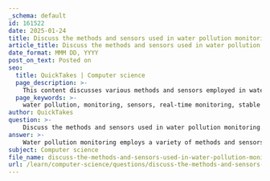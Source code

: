 ```yaml
---
_schema: default
id: 161522
date: 2025-01-24
title: Discuss the methods and sensors used in water pollution monitoring.
article_title: Discuss the methods and sensors used in water pollution monitoring.
date_format: MMM DD, YYYY
post_on_text: Posted on
seo:
  title: QuickTakes | Computer science
  page_description: >-
    This content discusses various methods and sensors employed in water pollution monitoring, highlighting techniques such as real-time online monitoring, stable water isotope analysis, microbial community analysis, and emerging technologies for effective detection and analysis of water contaminants.
  page_keywords: >-
    water pollution, monitoring, sensors, real-time monitoring, stable isotopes, microbial analysis, robotic systems, remote sensing, molecular techniques, immunological methods, emerging technologies, QA/QC, water quality, contaminants, public health
author: QuickTakes
question: >-
    Discuss the methods and sensors used in water pollution monitoring.
answer: >-
    Water pollution monitoring employs a variety of methods and sensors to ensure the quality of water resources. These technologies are essential for detecting contaminants, assessing water quality, and ensuring compliance with environmental regulations. Here are some key methods and sensors used in water pollution monitoring:\n\n### 1. **Real-Time Online Monitoring**\nReal-time monitoring systems are increasingly used to continuously measure physicochemical parameters such as pH, turbidity, dissolved oxygen, and conductivity. These systems often utilize sensors that can provide immediate feedback on water quality, allowing for timely interventions when pollution is detected.\n\n### 2. **Stable Water Isotope Analysis**\nStable isotopes are used to trace the sources of contamination in water bodies. By analyzing the isotopic composition of water samples, researchers can identify whether the pollution originates from surface water intrusion or other sources. This method enhances the understanding of groundwater quality and contamination pathways.\n\n### 3. **Microbial Community Analysis**\nAdvanced techniques such as amplicon sequencing of the 16S rRNA gene allow for the analysis of microbial communities in water samples. This method can reveal the presence of pathogens or fecal contamination, providing insights into the biological quality of water. It complements traditional sampling methods and can indicate the health of aquatic ecosystems.\n\n### 4. **Robotic Systems**\nRobotic systems are employed in treatment plants and wastewater management operations to automate the sampling and analysis of water. These systems can monitor key water quality parameters in real-time, enhancing operational efficiency and ensuring compliance with regulatory standards.\n\n### 5. **Remote Sensing Technologies**\nRemote sensing techniques, including multi-spectral imaging and Airborne Electromagnetic Systems, provide indirect information about groundwater levels and quality. These methods allow for large-scale monitoring and can detect changes over time, which is crucial for identifying contamination events.\n\n### 6. **Molecular Techniques**\nMolecular methods, such as polymerase chain reaction (PCR), enable the rapid detection of specific pathogens by amplifying their genetic material. This approach can be adapted for field use, providing quick results that are essential for public health monitoring.\n\n### 7. **Immunological Methods**\nTechniques like enzyme-linked immunosorbent assays (ELISA) are used to detect specific pathogens or their toxins in water samples. These methods are valuable for identifying contamination and ensuring water safety.\n\n### 8. **Emerging Technologies**\nNew technologies, including microfluidics and biosensors, are being developed for rapid and sensitive detection of waterborne pathogens. These innovations can potentially be integrated into mobile devices for on-site testing, making water quality monitoring more accessible and efficient.\n\n### 9. **Quality Assurance and Quality Control (QA/QC)**\nImplementing robust QA/QC protocols is vital for ensuring the reliability of monitoring data. This includes regular calibration of sensors, maintenance of sampling equipment, and the use of trip blanks to detect contamination during sampling.\n\n### Conclusion\nThe integration of these methods and sensors in water pollution monitoring enhances the ability to detect and analyze contaminants effectively. As technology continues to advance, the implementation of these systems is expected to become more widespread, contributing to sustainable water management practices and improved public health outcomes.
subject: Computer science
file_name: discuss-the-methods-and-sensors-used-in-water-pollution-monitoring.md
url: /learn/computer-science/questions/discuss-the-methods-and-sensors-used-in-water-pollution-monitoring
---
```


&nbsp;